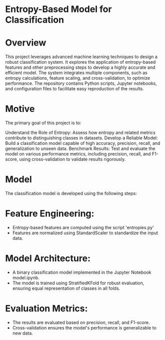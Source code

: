 # Entropy-Based Model for Classification

# Overview
This project leverages advanced machine learning techniques to design a robust classification system. It explores the application of entropy-based features and other preprocessing steps to develop a highly accurate and efficient model. The system integrates multiple components, such as entropy calculations, feature scaling, and cross-validation, to optimize performance. The repository contains Python scripts, Jupyter notebooks, and configuration files to facilitate easy reproduction of the results.

# Motive
The primary goal of this project is to:

Understand the Role of Entropy: Assess how entropy and related metrics contribute to distinguishing classes in datasets.
Develop a Reliable Model: Build a classification model capable of high accuracy, precision, recall, and generalization to unseen data.
Benchmark Results: Test and evaluate the model on various performance metrics, including precision, recall, and F1-score, using cross-validation to validate results rigorously.

# Model
The classification model is developed using the following steps:

# Feature Engineering:

- Entropy-based features are computed using the script 'entropies.py'
- Features are normalized using StandardScaler to standardize the input data.

# Model Architecture:

- A binary classification model implemented in the Jupyter Notebook model.ipynb.
- The model is trained using StratifiedKFold for robust evaluation, ensuring equal representation of classes in all folds.

# Evaluation Metrics:

- The results are evaluated based on precision, recall, and F1-score.
- Cross-validation ensures the model's performance is generalizable to new data.




